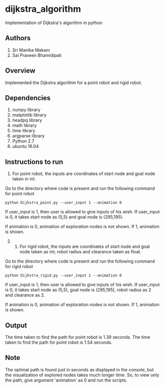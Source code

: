 # dijkstra_algorithm
Implementation of Dijkstra's algorithm in python

## Authors

 1. Sri Manika Makam
 2. Sai Praveen Bhamidipati

## Overview

 Implemented the Dijkstra algorithm for a point robot and rigid robot.

## Dependencies

 1. numpy library
 2. matplotlib library
 3. headpq library
 4. math library
 5. time library
 6. argparse library
 7. Python 2.7
 8. ubuntu 16.04
 
## Instructions to run

1. For point robot, the inputs are coordinates of start node and goal node taken in int. 

Go to the directory where code is present and run the following command for point robot

```
python Dijkstra_point.py --user_input 1 --animation 0
```
If user_input is 1, then user is allowed to give inputs of his wish. If user_input is 0, it takes start node as (5,5) and goal node is (295,195). 

If animation is 0, animation of exploration nodes is not shown. If 1, animation is shown. 

2. 1. For rigid robot, the inputs are coordinates of start node and goal node taken as int; robot radius and clearance taken as float. 

Go to the directory where code is present and run the following command for rigid robot

```
python Dijkstra_rigid.py --user_input 1 --animation 0
```
If user_input is 1, then user is allowed to give inputs of his wish. If user_input is 0, it takes start node as (5,5), goal node is (295,195), robot radius as 2 and clearance as 2.  

If animation is 0, animation of exploration nodes is not shown. If 1, animation is shown. 

## Output

The time taken to find the path for point robot is 1.39 seconds. 
The time taken to find the path for point robot is 1.54 seconds. 


## Note

The optimal path is found just in seconds as displayed in the console, but the visualization of explored nodes takes much longer time. So, to view only the path, give argument 'animation' as 0 and run the scripts. 

